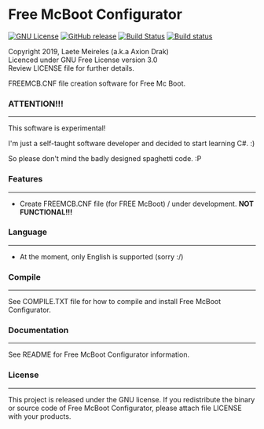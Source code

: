 # Free McBoot Configurator

[![GNU License](http://img.shields.io/:license-gnu-blue.svg)](https://github.com/AxionDrak/FreeMCBootConfigurator/blob/master/LICENSE)
[![GitHub release](https://img.shields.io/github/v/release/AxionDrak/FreeMCBootConfigurator)](https://github.com/AxionDrak/FreeMCBootConfigurator/releases/latest)
[![Build Status](https://travis-ci.org/AxionDrak/FreeMCBootConfigurator.svg?branch=master)](https://travis-ci.org/AxionDrak/FreeMCBootConfigurator)
[![Build status](https://ci.appveyor.com/api/projects/status/5ol16hgp9c63u2sx/branch/master?svg=true)](https://ci.appveyor.com/project/laetemn/freemcbootconfigurator/branch/master)

Copyright 2019, Laete Meireles (a.k.a Axion Drak)   
Licenced under GNU Free License version 3.0  
Review LICENSE file for further details.   

FREEMCB.CNF file creation software for Free Mc Boot.

### ATTENTION!!!
----------------
This software is experimental!

I'm just a self-taught software developer and decided to start learning C#. :)

So please don't mind the badly designed spaghetti code. :P

### Features
------------
* Create FREEMCB.CNF file (for FREE McBoot) / under development. <b>NOT FUNCTIONAL!!!</b>

### Language
------------
* At the moment, only English is supported (sorry :/)

### Compile
-----------
See COMPILE.TXT file for how to compile and install Free McBoot Configurator.

### Documentation
-----------------
See README for Free McBoot Configurator information.

### License
-----------
This project is released under the GNU license. If you redistribute the binary
or source code of Free McBoot Configurator, please attach file LICENSE with your products.
